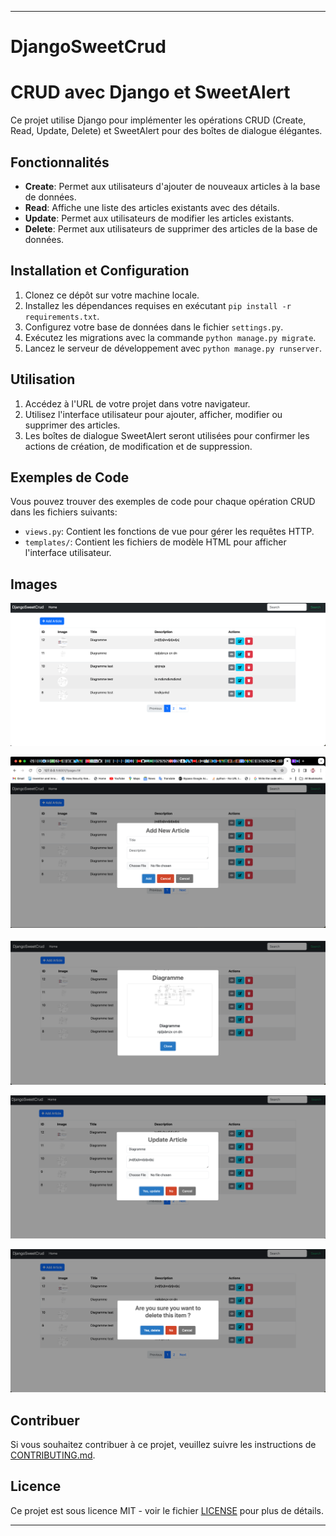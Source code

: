 
---
# DjangoSweetCrud
# CRUD avec Django et SweetAlert 

Ce projet utilise Django pour implémenter les opérations CRUD (Create, Read, Update, Delete) et SweetAlert pour des boîtes de dialogue élégantes.

## Fonctionnalités

- **Create**: Permet aux utilisateurs d'ajouter de nouveaux articles à la base de données.
- **Read**: Affiche une liste des articles existants avec des détails.
- **Update**: Permet aux utilisateurs de modifier les articles existants.
- **Delete**: Permet aux utilisateurs de supprimer des articles de la base de données.

## Installation et Configuration

1. Clonez ce dépôt sur votre machine locale.
2. Installez les dépendances requises en exécutant `pip install -r requirements.txt`.
3. Configurez votre base de données dans le fichier `settings.py`.
4. Exécutez les migrations avec la commande `python manage.py migrate`.
5. Lancez le serveur de développement avec `python manage.py runserver`.

## Utilisation

1. Accédez à l'URL de votre projet dans votre navigateur.
2. Utilisez l'interface utilisateur pour ajouter, afficher, modifier ou supprimer des articles.
3. Les boîtes de dialogue SweetAlert seront utilisées pour confirmer les actions de création, de modification et de suppression.

## Exemples de Code

Vous pouvez trouver des exemples de code pour chaque opération CRUD dans les fichiers suivants:

- `views.py`: Contient les fonctions de vue pour gérer les requêtes HTTP.
- `templates/`: Contient les fichiers de modèle HTML pour afficher l'interface utilisateur.

[//]: # (- `static/js/`: Contient les fichiers JavaScript pour ajouter des fonctionnalités dynamiques, y compris l'utilisation de SweetAlert.)

## Images 
![Screenshot 2024-05-05 at 5.18.20 in the afternoon.png](images%2FScreenshot%202024-05-05%20at%205.18.20%20in%20the%20afternoon.png)

![Screenshot 2024-05-05 at 5.17.22 in the afternoon.png](images%2FScreenshot%202024-05-05%20at%205.17.22%20in%20the%20afternoon.png)

![Screenshot 2024-05-05 at 5.17.42 in the afternoon.png](images%2FScreenshot%202024-05-05%20at%205.17.42%20in%20the%20afternoon.png)

![Screenshot 2024-05-05 at 5.17.54 in the afternoon.png](images%2FScreenshot%202024-05-05%20at%205.17.54%20in%20the%20afternoon.png)

![Screenshot 2024-05-05 at 5.18.06 in the afternoon.png](images%2FScreenshot%202024-05-05%20at%205.18.06%20in%20the%20afternoon.png)

## Contribuer

Si vous souhaitez contribuer à ce projet, veuillez suivre les instructions de [CONTRIBUTING.md](CONTRIBUTING.md).

## Licence

Ce projet est sous licence MIT - voir le fichier [LICENSE](LICENSE) pour plus de détails.

---


